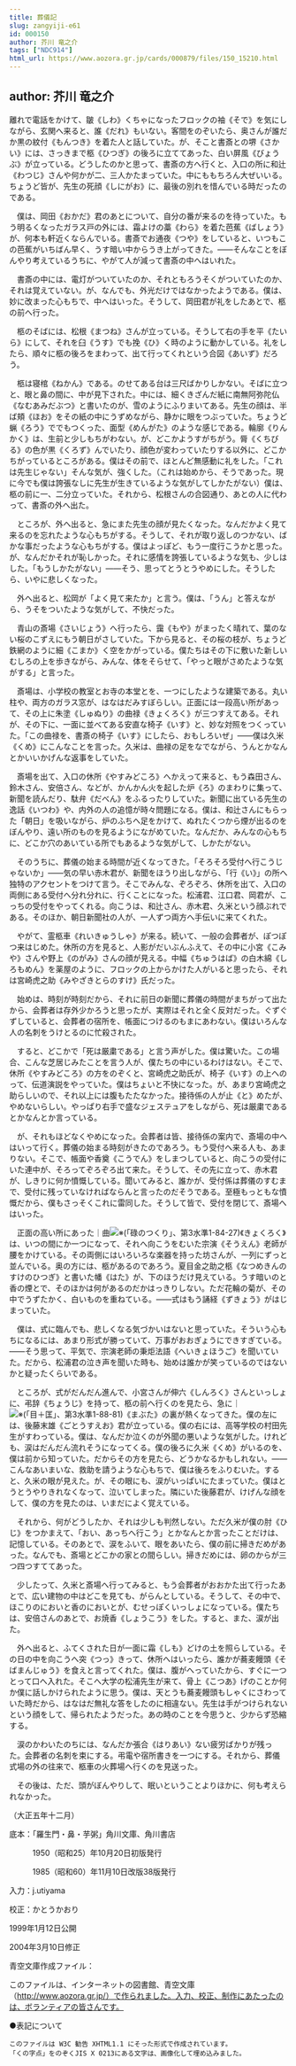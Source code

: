 ```yaml
---
title: 葬儀記
slug: zangyiji-e61
id: 000150
author: 芥川 竜之介
tags: ["NDC914"]
html_url: https://www.aozora.gr.jp/cards/000879/files/150_15210.html
---
```


## author: 芥川 竜之介

離れで電話をかけて、皺《しわ》くちゃになったフロックの袖《そで》を気にしながら、玄関へ来ると、誰《だれ》もいない。客間をのぞいたら、奥さんが誰だか黒の紋付《もんつき》を着た人と話していた。が、そこと書斎との堺《さかい》には、さっきまで柩《ひつぎ》の後ろに立ててあった、白い屏風《びょうぶ》が立っている。どうしたのかと思って、書斎の方へ行くと、入口の所に和辻《わつじ》さんや何かが二、三人かたまっていた。中にももちろん大ぜいいる。ちょうど皆が、先生の死顔《しにがお》に、最後の別れを惜んでいる時だったのである。

　僕は、岡田《おかだ》君のあとについて、自分の番が来るのを待っていた。もう明るくなったガラス戸の外には、霜よけの藁《わら》を着た芭蕉《ばしょう》が、何本も軒近くならんでいる。書斎でお通夜《つや》をしていると、いつもこの芭蕉がいちばん早く、うす暗い中からうき上がってきた。――そんなことをぼんやり考えているうちに、やがて人が減って書斎の中へはいれた。

　書斎の中には、電灯がついていたのか、それともろうそくがついていたのか、それは覚えていない。が、なんでも、外光だけではなかったようである。僕は、妙に改まった心もちで、中へはいった。そうして、岡田君が礼をしたあとで、柩の前へ行った。

　柩のそばには、松根《まつね》さんが立っている。そうして右の手を平《たいら》にして、それを臼《うす》でも挽《ひ》く時のように動かしている。礼をしたら、順々に柩の後ろをまわって、出て行ってくれという合図《あいず》だろう。

　柩は寝棺《ねかん》である。のせてある台は三尺ばかりしかない。そばに立つと、眼と鼻の間に、中が見下された。中には、細くきざんだ紙に南無阿弥陀仏《なむあみだぶつ》と書いたのが、雪のようにふりまいてある。先生の顔は、半ば頬《ほお》をその紙の中にうずめながら、静かに眼をつぶっていた。ちょうど蝋《ろう》ででもつくった、面型《めんがた》のような感じである。輪廓《りんかく》は、生前と少しもちがわない。が、どこかようすがちがう。脣《くちびる》の色が黒《くろず》んでいたり、顔色が変わっていたりする以外に、どこかちがっているところがある。僕はその前で、ほとんど無感動に礼をした。「これは先生じゃない」そんな気が、強くした。（これは始めから、そうであった。現に今でも僕は誇張なしに先生が生きているような気がしてしかたがない）僕は、柩の前に一、二分立っていた。それから、松根さんの合図通り、あとの人に代わって、書斎の外へ出た。

　ところが、外へ出ると、急にまた先生の顔が見たくなった。なんだかよく見て来るのを忘れたような心もちがする。そうして、それが取り返しのつかない、ばかな事だったような心もちがする。僕はよっぽど、もう一度行こうかと思った。が、なんだかそれが恥しかった。それに感情を誇張しているような気も、少しはした。「もうしかたがない」――そう、思ってとうとうやめにした。そうしたら、いやに悲しくなった。

　外へ出ると、松岡が「よく見て来たか」と言う。僕は、「うん」と答えながら、うそをついたような気がして、不快だった。



　青山の斎場《さいじょう》へ行ったら、靄《もや》がまったく晴れて、葉のない桜のこずえにもう朝日がさしていた。下から見ると、その桜の枝が、ちょうど鉄網のように細《こまか》く空をかがっている。僕たちはその下に敷いた新しいむしろの上を歩きながら、みんな、体をそらせて、「やっと眼がさめたような気がする」と言った。

　斎場は、小学校の教室とお寺の本堂とを、一つにしたような建築である。丸い柱や、両方のガラス窓が、はなはだみすぼらしい。正面には一段高い所があって、その上に朱塗《しゅぬり》の曲禄《きょくろく》が三つすえてある。それが、その下に、一面に並べてある安直な椅子《いす》と、妙な対照をつくっていた。「この曲禄を、書斎の椅子《いす》にしたら、おもしろいぜ」――僕は久米《くめ》にこんなことを言った。久米は、曲禄の足をなでながら、うんとかなんとかいいかげんな返事をしていた。

　斎場を出て、入口の休所《やすみどころ》へかえって来ると、もう森田さん、鈴木さん、安倍さん、などが、かんかん火を起した炉《ろ》のまわりに集って、新聞を読んだり、駄弁《だべん》をふるったりしていた。新聞に出ている先生の逸話《いつわ》や、内外の人の追憶が時々問題になる。僕は、和辻さんにもらった「朝日」を吸いながら、炉のふちへ足をかけて、ぬれたくつから煙が出るのをぼんやり、遠い所のものを見るようにながめていた。なんだか、みんなの心もちに、どこか穴のあいている所でもあるような気がして、しかたがない。

　そのうちに、葬儀の始まる時間が近くなってきた。「そろそろ受付へ行こうじゃないか」――気の早い赤木君が、新聞をほうり出しながら、「行《い》」の所へ独特のアクセントをつけて言う。そこでみんな、ぞろぞろ、休所を出て、入口の両側にある受付へ分れ分れに、行くことになった。松浦君、江口君、岡君が、こっちの受付をやってくれる。向こうは、和辻さん、赤木君、久米という顔ぶれである。そのほか、朝日新聞社の人が、一人ずつ両方へ手伝いに来てくれた。

　やがて、霊柩車《れいきゅうしゃ》が来る。続いて、一般の会葬者が、ぽつぽつ来はじめた。休所の方を見ると、人影がだいぶんふえて、その中に小宮《こみや》さんや野上《のがみ》さんの顔が見える。中幅《ちゅうはば》の白木綿《しろもめん》を薬屋のように、フロックの上からかけた人がいると思ったら、それは宮崎虎之助《みやざきとらのすけ》氏だった。

　始めは、時刻が時刻だから、それに前日の新聞に葬儀の時間がまちがって出たから、会葬者は存外少かろうと思ったが、実際はそれと全く反対だった。ぐずぐずしていると、会葬者の宿所を、帳面につけるのもまにあわない。僕はいろんな人の名刺をうけとるのに忙殺された。

　すると、どこかで「死は厳粛である」と言う声がした。僕は驚いた。この場合、こんな芝居じみたことを言う人が、僕たちの中にいるわけはない。そこで、休所《やすみどころ》の方をのぞくと、宮崎虎之助氏が、椅子《いす》の上へのって、伝道演説をやっていた。僕はちょいと不快になった。が、あまり宮崎虎之助らしいので、それ以上には腹もたたなかった。接待係の人が止《と》めたが、やめないらしい。やっぱり右手で盛なジェステュアをしながら、死は厳粛であるとかなんとか言っている。

　が、それもほどなくやめになった。会葬者は皆、接待係の案内で、斎場の中へはいって行く。葬儀の始まる時刻がきたのであろう。もう受付へ来る人も、あまりない。そこで、帳面や香奠《こうでん》をしまつしていると、向こうの受付にいた連中が、そろってぞろぞろ出て来た。そうして、その先に立って、赤木君が、しきりに何か憤慨している。聞いてみると、誰かが、受付係は葬儀のすむまで、受付に残っていなければならんと言ったのだそうである。至極もっともな憤慨だから、僕もさっそくこれに雷同した。そうして皆で、受付を閉じて、斎場へはいった。

　正面の高い所にあった｜曲![※(「碌のつくり」、第3水準1-84-27)](https://www.aozora.gr.jp/cards/000879/files/../../../gaiji/1-84/1-84-27.png)《きょくろく》は、いつの間にか一つになって、それへ向こうをむいた宗演《そうえん》老師が腰をかけている。その両側にはいろいろな楽器を持った坊さんが、一列にずっと並んでいる。奥の方には、柩があるのであろう。夏目金之助之柩《なつめきんのすけのひつぎ》と書いた幡《はた》が、下のほうだけ見えている。うす暗いのと香の煙とで、そのほかは何があるのだかはっきりしない。ただ花輪の菊が、その中でうずたかく、白いものを重ねている。――式はもう誦経《ずきょう》がはじまっていた。

　僕は、式に臨んでも、悲しくなる気づかいはないと思っていた。そういう心もちになるには、あまり形式が勝っていて、万事がおおぎょうにできすぎている。――そう思って、平気で、宗演老師の秉炬法語《へいきょほうご》を聞いていた。だから、松浦君の泣き声を聞いた時も、始めは誰かが笑っているのではないかと疑ったくらいである。

　ところが、式がだんだん進んで、小宮さんが伸六《しんろく》さんといっしょに、弔辞《ちょうじ》を持って、柩の前へ行くのを見たら、急に｜![※(「目＋匡」、第3水準1-88-81)](https://www.aozora.gr.jp/cards/000879/files/../../../gaiji/1-88/1-88-81.png)《まぶた》の裏が熱くなってきた。僕の左には、後藤末雄《ごとうすえお》君が立っている。僕の右には、高等学校の村田先生がすわっている。僕は、なんだか泣くのが外聞の悪いような気がした。けれども、涙はだんだん流れそうになってくる。僕の後ろに久米《くめ》がいるのを、僕は前から知っていた。だからその方を見たら、どうかなるかもしれない。――こんなあいまいな、救助を請うような心もちで、僕は後ろをふりむいた。すると、久米の眼が見えた。が、その眼にも、涙がいっぱいにたまっていた。僕はとうとうやりきれなくなって、泣いてしまった。隣にいた後藤君が、けげんな顔をして、僕の方を見たのは、いまだによく覚えている。

　それから、何がどうしたか、それは少しも判然しない。ただ久米が僕の肘《ひじ》をつかまえて、「おい、あっちへ行こう」とかなんとか言ったことだけは、記憶している。そのあとで、涙をふいて、眼をあいたら、僕の前に掃きだめがあった。なんでも、斎場とどこかの家との間らしい。掃きだめには、卵のからが三つ四つすててあった。

　少したって、久米と斎場へ行ってみると、もう会葬者がおおかた出て行ったあとで、広い建物の中はどこを見ても、がらんとしている。そうして、その中で、ほこりのにおいと香のにおいとが、むせっぽくいっしょになっている。僕たちは、安倍さんのあとで、お焼香《しょうこう》をした。すると、また、涙が出た。

　外へ出ると、ふてくされた日が一面に霜《しも》どけの土を照らしている。その日の中を向こうへ突《つっ》きって、休所へはいったら、誰かが蕎麦饅頭《そばまんじゅう》を食えと言ってくれた。僕は、腹がへっていたから、すぐに一つとって口へ入れた。そこへ大学の松浦先生が来て、骨上《こつあ》げのことか何か僕に話しかけられたように思う。僕は、天とうも蕎麦饅頭もしゃくにさわっていた時だから、はなはだ無礼な答をしたのに相違ない。先生は手がつけられないという顔をして、帰られたようだった。あの時のことを今思うと、少からず恐縮する。

　涙のかわいたのちには、なんだか張合《はりあい》ない疲労ばかりが残った。会葬者の名刺を束にする。弔電や宿所書きを一つにする。それから、葬儀式場の外の往来で、柩車の火葬場へ行くのを見送った。

　その後は、ただ、頭がぼんやりして、眠いということよりほかに、何も考えられなかった。

（大正五年十二月）













底本：「羅生門・鼻・芋粥」角川文庫、角川書店


　　　1950（昭和25）年10月20日初版発行

　　　1985（昭和60）年11月10日改版38版発行

入力：j.utiyama

校正：かとうかおり

1999年1月12日公開

2004年3月10日修正

青空文庫作成ファイル：

このファイルは、インターネットの図書館、青空文庫（http://www.aozora.gr.jp/）で作られました。入力、校正、制作にあたったのは、ボランティアの皆さんです。











●表記について


	このファイルは W3C 勧告 XHTML1.1 にそった形式で作成されています。
	「くの字点」をのぞくJIS X 0213にある文字は、画像化して埋め込みました。